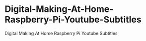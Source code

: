 # Digital-Making-At-Home-Raspberry-Pi-Youtube-Subtitles
Digital Making At Home Raspberry Pi Youtube Subtitles
